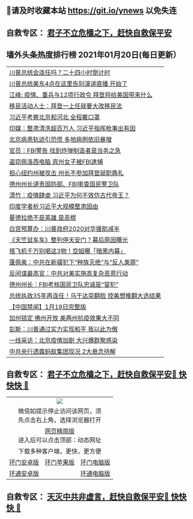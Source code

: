 ## 📩请及时收藏本站 https://git.io/ynews 以免失连</a>
## 自救专区： [君子不立危樯之下，赶快自救保平安 ](https://github.com/pwgy/td/blob/master/README.md)

## 墙外头条热度排行榜 2021年01月20日(每日更新）

 <table>
<tr><td colspan="2" align="left"><a href="https://xpzkndbkq.azureedge.net/?name=c1268919&key=qfahckuvbefdvfja&from=gy2">川普总统会连任吗？二十四小时倒计时</a></td></tr>
<tr><td colspan="2" align="left"><a href="https://xpzkndbkq.azureedge.net/?name=c1268947&key=qfahckuvbefdvfja&from=gy2">川普总统美东4点在这里告别演讲直播 开始了</a></td></tr>
<tr><td colspan="2" align="left"><a href="https://xpzkndbkq.azureedge.net/?name=c1268976&key=qfahckuvbefdvfja&from=gy2">江峰: 疫情、重兵与12项行政令 拜登将给美国带来什么</a></td></tr>
<tr><td colspan="2" align="left"><a href="https://xpzkndbkq.azureedge.net/?name=c1268974&key=qfahckuvbefdvfja&from=gy2">移民活动人士：拜登一上任就要大改移民法</a></td></tr>
<tr><td colspan="2" align="left"><a href="https://xpzkndbkq.azureedge.net/?name=c1268896&key=qfahckuvbefdvfja&from=gy2">习近平考察北京和河北 全程戴口罩</a></td></tr>
<tr><td colspan="2" align="left"><a href="https://xpzkndbkq.azureedge.net/?name=c1268984&key=qfahckuvbefdvfja&from=gy2">印媒：整肃清洗超百万人 习近平指挥枪事出有因</a></td></tr>
<tr><td colspan="2" align="left"><a href="https://xpzkndbkq.azureedge.net/?name=c1268945&key=qfahckuvbefdvfja&from=gy2">北京病患轨迹引恐慌 多地病例依旧暴增</a></td></tr>
<tr><td colspan="2" align="left"><a href="https://xpzkndbkq.azureedge.net/?name=c1268950&key=qfahckuvbefdvfja&from=gy2">官员：FBI警告 找到炸弹制造者是当务之急</a></td></tr>
<tr><td colspan="2" align="left"><a href="https://xpzkndbkq.azureedge.net/?name=c1268969&key=qfahckuvbefdvfja&from=gy2">盗窃佩洛西电脑 宾州女子被FBI逮捕</a></td></tr>
<tr><td colspan="2" align="left"><a href="https://xpzkndbkq.azureedge.net/?name=c1268949&key=qfahckuvbefdvfja&from=gy2">担心纽约州被攻击 州长不参加拜登就职典礼</a></td></tr>
<tr><td colspan="2" align="left"><a href="https://xpzkndbkq.azureedge.net/?name=c1268948&key=qfahckuvbefdvfja&from=gy2">德州州长谴责国防部、FBI审查国民警卫队</a></td></tr>
<tr><td colspan="2" align="left"><a href="https://xpzkndbkq.azureedge.net/?name=c1268920&key=qfahckuvbefdvfja&from=gy2">清竹：疫情肆虐 习近平为何不效仿古代帝王？</a></td></tr>
<tr><td colspan="2" align="left"><a href="https://xpzkndbkq.azureedge.net/?name=c1268981&key=qfahckuvbefdvfja&from=gy2">印度学者析习近平大规模整肃因由</a></td></tr>
<tr><td colspan="2" align="left"><a href="https://xpzkndbkq.azureedge.net/?name=c1268985&key=qfahckuvbefdvfja&from=gy2">曼德拉绝不是英雄 是恶棍</a></td></tr>
<tr><td colspan="2" align="left"><a href="https://xpzkndbkq.azureedge.net/?name=c1268972&key=qfahckuvbefdvfja&from=gy2">白宫预算办：川普政府2020对华援助减半</a></td></tr>
<tr><td colspan="2" align="left"><a href="https://xpzkndbkq.azureedge.net/?name=c1268983&key=qfahckuvbefdvfja&from=gy2">《天竺鼠车车》整列停天安门？幕后原因曝光</a></td></tr>
<tr><td colspan="2" align="left"><a href="https://xpzkndbkq.azureedge.net/?name=c1268922&key=qfahckuvbefdvfja&from=gy2">搭飞机千万别喝这3物！空姐曝「暗黑内幕」</a></td></tr>
<tr><td colspan="2" align="left"><a href="https://xpzkndbkq.azureedge.net/?name=c1268973&key=qfahckuvbefdvfja&from=gy2">蓬佩奥：中共在新疆犯下“种族灭绝”与“反人类罪”</a></td></tr>
<tr><td colspan="2" align="left"><a href="https://xpzkndbkq.azureedge.net/?name=c1268980&key=qfahckuvbefdvfja&from=gy2">反间谍最高官：中共对美实施高复杂恶意行动</a></td></tr>
<tr><td colspan="2" align="left"><a href="https://xpzkndbkq.azureedge.net/?name=c1268971&key=qfahckuvbefdvfja&from=gy2">德州州长：FBI考核国民卫队忠诚是“冒犯”</a></td></tr>
<tr><td colspan="2" align="left"><a href="https://xpzkndbkq.azureedge.net/?name=c1268926&key=qfahckuvbefdvfja&from=gy2">总统执政35年再连任！乌干达突翻脸 控美想推翻大选结果</a></td></tr>
<tr><td colspan="2" align="left"><a href="https://xpzkndbkq.azureedge.net/?name=c1268911&key=qfahckuvbefdvfja&from=gy2">【中国禁闻】1月19日完整版</a></td></tr>
<tr><td colspan="2" align="left"><a href="https://xpzkndbkq.azureedge.net/?name=c1268946&key=qfahckuvbefdvfja&from=gy2">加州锁定 佛州开放 美两州抗疫效果大不同</a></td></tr>
<tr><td colspan="2" align="left"><a href="https://xpzkndbkq.azureedge.net/?name=c1268960&key=qfahckuvbefdvfja&from=gy2">彭斯：川普通过实力实现和平 我以此为傲</a></td></tr>
<tr><td colspan="2" align="left"><a href="https://xpzkndbkq.azureedge.net/?name=c1268941&key=qfahckuvbefdvfja&from=gy2">一线采访：北京疫情加剧 大兴爆群聚感染</a></td></tr>
<tr><td colspan="2" align="left"><a href="https://xpzkndbkq.azureedge.net/?name=c1268982&key=qfahckuvbefdvfja&from=gy2">中共央行透露蚂蚁集团现况 2大悬念待解</a></td></tr>

</table>


 ## 自救专区： [君子不立危樯之下，赶快自救保平安🍎 快快快 📩](https://github.com/pwgy/td/blob/master/README.md)
 
<table>
  <tr>
    <td colspan="3" align="center"><img src="https://cdn.jsdelivr.net/gh/opipe/up/oGate65.jpg"/></td>
  </tr>
  <tr>
    <td colspan="3" align="center">微信如提示停止访问该网页，须<br/>先点击右上角，选择浏览器打开</td>
  <tr>
  <tr>
    <td colspan="3" align="center"><a href="https://gitcdn.xyz/cdn/otiny/up/master/show005.htm">网页精简版</a><br/>进入后可以点击顶部：动态网址</td>
  </tr>
  <tr>
    <td colspan="3" align="center">下载多种客户端，更快，更方便</td>
  <tr>
  <tr>
    <td align="center"><a href="https://cdn.jsdelivr.net/gh/opipe/up/oGatea.apk">环门安卓版</a></td>
    <td align="center"><a href="https://x.co/odisk">环门苹果版</a></td>
    <td align="center"><a href="https://cdn.jsdelivr.net/gh/opipe/up/oGate.zip">环门电脑版</a></td>
  </tr>
  <tr>
    <td align="center"><a href="https://cdn.jsdelivr.net/gh/opipe/up/oPipe.apk">环通安卓版</a></td>
    <td align="center"></td>
    <td align="center"><a href="https://raw.githubusercontent.com/opipe/up/master/oPipe.zip">环通电脑版</a></td>
  </tr>
  
</table>


 ## 自救专区： [天灭中共非虚言，赶快自救保平安🍎 快快快 📩](https://github.com/pwgy/td/blob/master/README.md)

